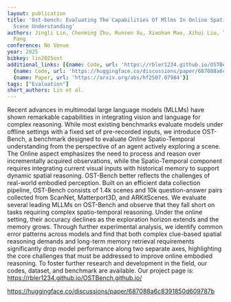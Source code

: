 ```yaml
---
layout: publication
title: 'Ost-bench: Evaluating The Capabilities Of Mllms In Online Spatio-temporal
  Scene Understanding'
authors: Jingli Lin, Chenming Zhu, Runsen Xu, Xiaohan Mao, Xihui Liu, Tai Wang, Jiangmiao
  Pang
conference: No Venue
year: 2025
bibkey: lin2025ost
additional_links: [{name: Code, url: 'https://rbler1234.github.io/OSTBench.github.io/'},
  {name: Code, url: 'https://huggingface.co/discussions/paper/687088a6c8391850d609787b'},
  {name: Paper, url: 'https://arxiv.org/abs/hf2507.07984'}]
tags: ["Evaluation"]
short_authors: Lin et al.
---
```

Recent advances in multimodal large language models (MLLMs) have shown remarkable capabilities in integrating vision and language for complex reasoning. While most existing benchmarks evaluate models under offline settings with a fixed set of pre-recorded inputs, we introduce OST-Bench, a benchmark designed to evaluate Online Spatio-Temporal understanding from the perspective of an agent actively exploring a scene. The Online aspect emphasizes the need to process and reason over incrementally acquired observations, while the Spatio-Temporal component requires integrating current visual inputs with historical memory to support dynamic spatial reasoning. OST-Bench better reflects the challenges of real-world embodied perception. Built on an efficient data collection pipeline, OST-Bench consists of 1.4k scenes and 10k question-answer pairs collected from ScanNet, Matterport3D, and ARKitScenes. We evaluate several leading MLLMs on OST-Bench and observe that they fall short on tasks requiring complex spatio-temporal reasoning. Under the online setting, their accuracy declines as the exploration horizon extends and the memory grows. Through further experimental analysis, we identify common error patterns across models and find that both complex clue-based spatial reasoning demands and long-term memory retrieval requirements significantly drop model performance along two separate axes, highlighting the core challenges that must be addressed to improve online embodied reasoning. To foster further research and development in the field, our codes, dataset, and benchmark are available. Our project page is: https://rbler1234.github.io/OSTBench.github.io/

https://huggingface.co/discussions/paper/687088a6c8391850d609787b